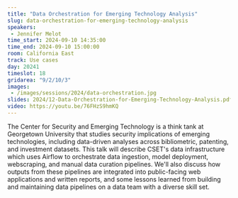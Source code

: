 ```yaml
---
title: "Data Orchestration for Emerging Technology Analysis"
slug: data-orchestration-for-emerging-technology-analysis
speakers:
 - Jennifer Melot
time_start: 2024-09-10 14:35:00
time_end: 2024-09-10 15:00:00
room: California East
track: Use cases
day: 20241
timeslot: 18
gridarea: "9/2/10/3"
images: 
 - /images/sessions/2024/data-orchestration.jpg
slides: 2024/12-Data-Orchestration-for-Emerging-Technology-Analysis.pdf
video: https://youtu.be/76FHzS9hmKQ
---
```


The Center for Security and Emerging Technology is a think tank at Georgetown University that studies security implications of emerging technologies, including data-driven analyses across bibliometric, patenting, and investment datasets. This talk will describe CSET's data infrastructure which uses Airflow to orchestrate data ingestion, model deployment, webscraping, and manual data curation pipelines. We'll also discuss how outputs from these pipelines are integrated into public-facing web applications and written reports, and some lessons learned from building and maintaining data pipelines on a data team with a diverse skill set.